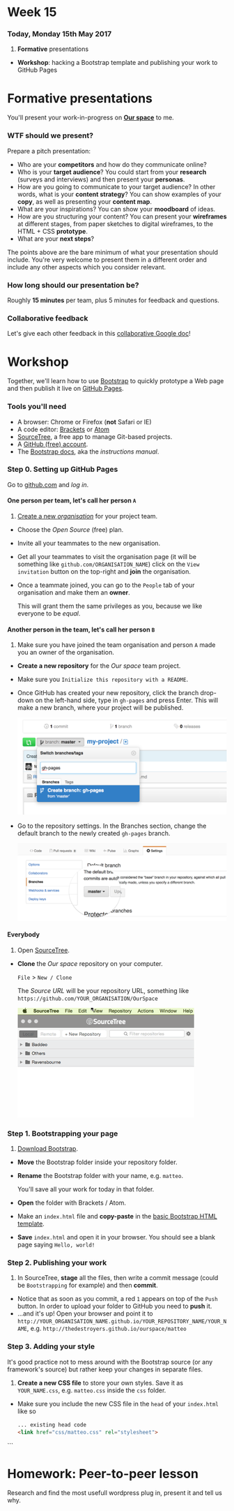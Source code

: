 # Week 15

### Today, Monday 15th May 2017

1. **Formative** presentations 
* **Workshop**: hacking a Bootstrap template and publishing your work to GitHub Pages

<!-- Workshop: Meet PHP, *variables* and *functions* -->

<!-- Your [homework](#homework) and [blog](#blog)! -->


# Formative presentations

You'll present your work-in-progress on [**Our space**](../../projects/our-space) to me.

### WTF should we present?

Prepare a pitch presentation:

* Who are your **competitors** and how do they communicate online? 
* Who is your **target audience**? You could start from your **research** (surveys and interviews) and then present your **personas**. 
* How are you going to communicate to your target audience? In other words, what is your **content strategy**? You can show examples of your **copy**, as well as presenting your **content map**.
* What are your inspirations? You can show your **moodboard**  of ideas.
* How are you structuring your content? You can present your **wireframes** at different stages, from paper sketches to digital wireframes, to the HTML + CSS **prototype**.
* What are your **next steps**?

The points above are the bare minimum of what your presentation should include. You're very welcome to present them in a different order and include any other aspects which you consider relevant.

### How long should our presentation be?

Roughly **15 minutes** per team, plus 5 minutes for feedback and questions.

### Collaborative feedback

Let's give each other feedback in this [collaborative Google doc](https://docs.google.com/document/d/1sEocjyyqGUMdO3sBVbwLm990cJscq52YHqGrYEgFHFY)!
	
<!--
### Banned words

![](https://raw.githubusercontent.com/RavensbourneWebMedia/WEB14104/master/sessions/assets/thumbs-down.png)

* *Like it* / *Don't like it*
* Empty
* Minimal(istic)
* Modern
* Poor
* Professional
* Simpl(istic)
* Static
-->

# Workshop

Together, we'll learn how to use [Bootstrap](http://getbootstrap.com/) to quickly prototype a Web page and then publish it live on [GitHub Pages](https://pages.github.com/).

<!--
Don't fancy reading the tutorial, want to **download and play with the code** instead? Here it is.
-->

### Tools you'll need

* A browser: Chrome or Firefox (**not** Safari or IE)
* A code editor: [Brackets](http://brackets.io/) or [Atom](https://atom.io/)
* [SourceTree](https://www.sourcetreeapp.com/), a free app to manage Git-based projects. 
* A [GitHub (free) account](https://github.com/join).
* The [Bootstrap docs](http://getbootstrap.com/css), aka the *instructions manual*.

### Step 0. Setting up GitHub Pages

Go to [github.com](https://github.com) and *log in*.

#### One person per team, let's call her person `A`

1. [Create a new *organisation*](https://github.com/organizations/new) for your project team.
* Choose the *Open Source* (free) plan.
* Invite all your teammates to the new organisation.
* Get all your teammates to visit the organisation page (it will be something like `github.com/ORGANISATION_NAME`) click on the `View invitation` button on the top-right and **join** the organisation.
* Once a teammate joined, you can go to the `People` tab of your organisation and make them an **owner**. 

	This will grant them the same privileges as you, because we like everyone to be *equal*.

#### Another person in the team, let's call her person `B`

1. Make sure you have joined the team organisation and person `A` made you an owner of the organisation.
* **Create a new repository** for the *Our space* team project.
* Make sure you `Initialize this repository with a README`.
* Once GitHub has created your new repository, click the branch drop-down on the left-hand side, type in `gh-pages` and press Enter. This will make a new branch, where your project will be published.

	![](assets/create-branch.png)
* Go to the repository settings. In the Branches section, change the default branch to the newly created `gh-pages` branch.	

	![](assets/default-branch.png)
	
#### Everybody

1. Open [SourceTree](https://www.sourcetreeapp.com/).
* **Clone** the *Our space* repository on your computer.

	`File` > `New / Clone`
	
	The *Source URL* will be your repository URL, something like `https://github.com/YOUR_ORGANISATION/OurSpace`

	![](assets/git-clone.gif)	
	
### Step 1. Bootstrapping your page 
	
<!--HTML first, CSS later.-->

1. [Download Bootstrap](http://getbootstrap.com/getting-started/#download).
* **Move** the Bootstrap folder inside your repository folder.
* **Rename** the Bootstrap folder with your name, e.g. `matteo`.
	
	You'll save all your work for today in that folder.
* **Open** the folder with Brackets / Atom.
* Make an `index.html` file and **copy-paste** in the [basic Bootstrap HTML template](http://getbootstrap.com/getting-started/#template).
* **Save** `index.html` and open it in your browser. You should see a blank page saying `Hello, world!`

### Step 2. Publishing your work

1. In SourceTree, **stage** all the files, then write a commit message (could be `Bootstrapping` for example) and then **commit**.
* Notice that as soon as you commit, a red `1` appears on top of the `Push` button. In order to upload your folder to GitHub you need to **push** it.
* …and it's up! Open your browser and point it to `http://YOUR_ORGANISATION_NAME.github.io/YOUR_REPOSITORY_NAME/YOUR_NAME`, e.g. `http://thedestroyers.github.io/ourspace/matteo`

### Step 3. Adding your style

It's good practice not to mess around with the Bootstrap source (or any framework's source) but rather keep your changes in separate files. 

1. **Create a new CSS file** to store your own styles. Save  it as `YOUR_NAME.css`, e.g. `matteo.css` inside the `css` folder.
* Make sure you include the new CSS file in the `head` of your `index.html` like so

	```html
	... existing head code
	<link href="css/matteo.css" rel="stylesheet">
</head>
```	
<!--
### Step 4. Get inspired
-->




# Homework: Peer-to-peer lesson

Research and find the most usefull wordpress plug in, present it and tell us why. 